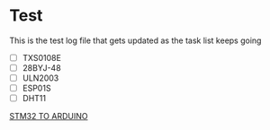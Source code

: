 # Test
This is the test log file that gets updated as the task list keeps going

- [ ] TXS0108E
- [ ] 28BYJ-48
- [ ] ULN2003
- [ ] ESP01S
- [ ] DHT11

[STM32 TO ARDUINO](https://www.youtube.com/watch?v=yssEiMLGH90)
